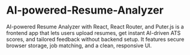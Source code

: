 # AI-powered-Resume-Analyzer
AI-powered Resume Analyzer with React, React Router, and Puter.js is a frontend app that lets users upload resumes, get instant AI-driven ATS scores, and tailored feedback without backend setup. It features secure browser storage, job matching, and a clean, responsive UI.
